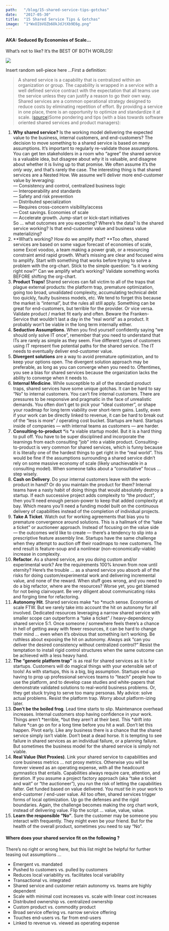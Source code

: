 ```yaml
---
path:	"/blog/15-shared-service-tips-gotchas"
date:	"2017-05-30"
title:	"15 Shared Service Tips & Gotchas"
image:	"1*WxOIbVOZb6OkJdJtXb9E6g.png"
---
```


#### AKA: Seduced By Economies of Scale…

What’s not to like? It’s the BEST OF BOTH WORLDS!

![](/images/1*WxOIbVOZb6OkJdJtXb9E6g.png)

Insert random sell-piece here …First a definition:


> A shared service is a capability that is centralized within an organization or group. The capability is wrapped in a service with a well defined service contract with the expectation that all teams use the service unless they can justify a reason to go their own way. Shared services are a common operational strategy designed to reduce costs by eliminating repetition of effort. By providing a service in one place, there is an opportunity to optimize and standardize it at scale. ([source](http://simplicable.com/new/shared-services))Some pondering and tips (with a bias towards software oriented shared services and product managers):

1. **Why shared service?** Is the working model delivering the expected value to the business, internal customers, and end-customers? The decision to move something to a shared service is based on many assumptions. It’s important to regularly re-validate those assumptions. You can get ten stakeholders in a room who “agree” the shared service is a valuable idea, but disagree about *why* it is valuable, and disagree about whether it is living up to that promise. We often assume it’s the *only way*, and that’s rarely the case. The interesting thing is that shared services are a Nested How. We assume we’ll deliver more end-customer value by leveraging:  
 — Consistency and control, centralized business logic  
 — Interoperability and standards  
 — Safety and risk prevention  
 — Distributed specialization  
 — Requires cross-concern visibility/access  
 — Cost savings. Economies of scale  
 — Accelerate growth. Jump-start or kick-start initiatives  
So … what outcomes are you expecting? Where’s the data? Is the shared service working? Is that end-customer value and business value materializing?
2. **What’s working? How do we amplify *that*? **Too often, shared services are based on some vague forecast of economies of scale, some Excel voodoo, a team making a power grab, or a resourcing constraint amid rapid growth. What’s missing are clear and focused wins to amplify. Start with something that works before trying to solve a problem with the org-chart. Stick to the simple question: “is it working right now?” Can we amplify what’s working? Validate something works BEFORE shifting the org-chart.
3. **Product Traps!** Shared services can fall victim to all of the traps that plague external products: the platform trap, premature optimization, going too broad, unvalidated complexity, accumulating technical debt too quickly, faulty business models, etc. We tend to forget this because the market is “internal”, but the rules all still apply. Something can be great for end-customers, but terrible for the provider. Or vice versa. Validate product / market fit early and often. Beware the Franken-Service that wouldn’t last a day in the “real world” as a product. It probably won’t be viable in the long term internally either.
4. **Seductive Assumptions**. When you find yourself confidently saying “we should only solve IT once”, remember that you need to understand that ITs are rarely as simple as they seem. Five different types of customers using IT represent five potential paths for the shared service. The IT needs to eventually deliver end-customer value.
5. **Divergent solutions** are a way to avoid premature optimization, and to keep your options open. The divergent solution approach may be preferable, as long as you can converge when you need to. Oftentimes, you see a bias for shared services because the organization lacks the ability to converge when it needs to.
6. **Internal Medicine**. While susceptible to all of the standard product traps, shared services have some unique gotchas. It can be hard to say “No” to internal customers. You can’t fire internal customers. There are pressures to be responsive and pragmatic in the face of unrealistic demands. You often don’t get to pick your “ideal customer”, or shape your roadmap for long term viability over short-term gains. Lastly, even if your work can be directly linked to revenue, it can be hard to break out of the “less is more” / operating cost bucket. Startups are hard. Startups inside of companies — with internal teams as customers — are harder.
7. **Consulting-to-product** *is *a viable startup model. But it is a hard thing to pull off. You have to be super disciplined and incorporate the learnings from each consulting “job” into a viable product. Consulting-to-product is very common for shared services, which is funny because it is literally one of the hardest things to get right in the “real world”. This would be fine if the assumptions surrounding a shared service didn’t rely on some massive economy of scale (likely unachievable in a consulting model). When someone talks about a “consultative” focus … step wisely.
8. **Cash on Delivery**. Do your internal customers leave with the work-product in hand? Or do you maintain the product for them? Internal teams have a nasty habit of doing things that would absolutely destroy a startup. If each successive project adds complexity to “the product”, then you’ll need enough person-power to keep that added complexity at bay. Which means you’ll need a funding model built on the continuous delivery of capabilities instead of the completion of individual projects.
9. **Take A Ticket**. Watch out for working agreements that bias you to premature convergence around solutions. This is a hallmark of the “take a ticket” or auctioneer approach. Instead of focusing on the value side — the outcomes we’d like to create — there’s a tendency to slip into a prescriptive feature assembly line. Startups have the same challenge when they attempt to auction off their roadmaps to new customers. The end result is feature-soup and a nonlinear (non-economically-viable) increase in complexity.
10. **Refactor**. As a shared service, are you doing custom and/or experimental work? Are the requirements 100% known from now until eternity? Here’s the trouble … as a shared service you absorb all of the risks for doing custom/experimental work and delivering incremental value, and none of the reward. When stuff goes wrong, and you need to do a big refactor, where are the resources? Worse yet, you get blamed for not being clairvoyant. Be very diligent about communicating risks and forging time for refactoring.
11. **Autonomy Hit**. Shared services make *so *much sense. Economies of scale FTW. But we rarely take into account the hit on autonomy for all involved. Dedicated resources leveraging a narrow shared service with smaller scope can outperform a “take a ticket” / heavy-dependency shared service 5:1. Once someone / somewhere feels there’s a chance in hell of getting away with fewer resources, it can be hard to change their mind … even when it’s obvious that something isn’t working. Be ruthless about exposing the hit on autonomy. Always ask “can you deliver the desired consistency without centralized control?” Resist the temptation to install rigid control structures when the same outcome can be achieved with a less heavy hand.
12. **The “generic platform trap”** is as real for shared services as it is for startups. Customers will do magical things with your extensible set of tools! As with startups, this is a big, big assumption. Startups end up having to prop up professional services teams to “teach” people how to use the platform, and to develop case studies and white-papers that demonstrate validated solutions to real-world business problems. Or, they get stuck trying to serve too many personas. My advice: solve actual problems. Resist the platform trap. Worry about platform-izing later.
13. **Don’t be the boiled frog**. Lead time starts to slip. Maintenance overhead increases. Internal customers stop having confidence in your work. Things aren’t *terrible, *but they aren’t at their best. This *drift into failure *can go on for a long time before you hit a wall. Don’t let this happen. Pivot early. Like any business there is a chance that the shared service simply isn’t viable. Don’t beat a dead horse. It is tempting to see failure in shared services as an individual failure, or a planning failure. But sometimes the business model for the shared service is simply not viable.
14. **Real Value (Not Proxies)**. Link your shared service to capabilities and core business metrics … not proxy metrics. Otherwise you will be forever viewed as an operating expense, with all the headcount gymnastics that entails. Capabilities always require care, attention, and iteration. If you assume a project factory approach (aka “take a ticket and wait” or “the auctioneer”), you run the risk of letting the capabilities falter. Get funded based on value delivered. You *must* tie in your work to end-customer / end-user value. All too often, shared services trigger forms of local optimization. Up go the defenses and the rigid boundaries. Again, the challenge becomes making the org chart work, instead of delivering value. Flip the script … value, value, value.
15. **Learn the responsible “No”**. Sure the customer may be someone you interact with frequently. They might even be your friend. But for the health of the overall product, sometimes you need to say “No”.
#### Where does your shared service fit on the following ?

There’s no right or wrong here, but this list might be helpful for further teasing out assumptions …

* Emergent vs. mandated
* Pushed to customers vs. pulled by customers
* Reduces local variability vs. facilitates local variability
* Transactional vs. integrated
* Shared service and customer retain autonomy vs. teams are highly dependent
* Scale with minimal cost increases vs. scale with linear cost increases
* Distributed ownership vs. centralized ownership
* Custom product vs. commodity product
* Broad service offering vs. narrow service offering
* Touches end-users vs. far from end-users
* Linked to revenue vs. viewed as operating expense
